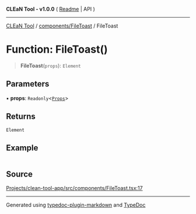 **CLEaN Tool - v1.0.0** ( [Readme](../../../README.md) \| API )

***

[CLEaN Tool](../../../modules.md) / [components/FileToast](../README.md) / FileToast

# Function: FileToast()

> **FileToast**(`props`): `Element`

## Parameters

▪ **props**: `Readonly`\<[`Props`](../private/interfaces/Props.md)\>

## Returns

`Element`

## Example

```ts

```

## Source

[Projects/clean-tool-app/src/components/FileToast.tsx:17](https://github.com/yuckyh/clean-tool-app/)

***

Generated using [typedoc-plugin-markdown](https://www.npmjs.com/package/typedoc-plugin-markdown) and [TypeDoc](https://typedoc.org/)
